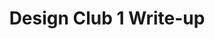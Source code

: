 ---
layout: default
category: blog
title: Design Club 1 Write-up
link: https://blog.marvelapp.com/design-club-1-what-it-takes/
pic: dc1-write-up.jpg
preview: >
  Design Club is for digital product designers working in startups, big tech companies, and agencies. We launched it as a way to bring the new creative community together to have a good time and figure out what’s next. Mat Heinl (Moving Brands) and Jeff Veen (True Ventures) were the inaugural speakers, and both shared candidly about what it takes to evolve from a designer to a design leader
---